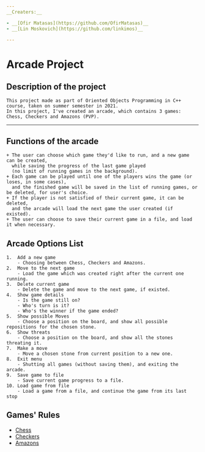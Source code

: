 ```yaml
---
__Creaters:__

- __[Ofir Matasas](https://github.com/OfirMatasas)__
- __[Lin Moskovich](https://github.com/linkimos)__

---
```


# Arcade Project

## Description of the project
    This project made as part of Oriented Objects Programming in C++ 
    course, taken on summer semester in 2021.
    In this project, I've created an arcade, which contains 3 games: 
    Chess, Checkers and Amazons (PVP).
___
## Functions of the arcade
    + The user can choose which game they'd like to run, and a new game can be created,
      while saving the progress of the last game played
      (no limit of running games in the background).
    + Each game can be played until one of the players wins the game (or loses, in some cases),
      and the finished game will be saved in the list of running games, or be deleted, for user's choice.
    + If the player is not satisfied of their current game, it can be deleted,
      and the arcade will load the next game the user created (if existed).
    + The user can choose to save their current game in a file, and load it when necessary.

## Arcade Options List

    1.  Add a new game
        - Choosing between Chess, Checkers and Amazons.
    2.  Move to the next game
        - Load the game which was created right after the current one running.
    3.  Delete current game
        - Delete the game and move to the next game, if existed.
    4.  Show game details
        - Is the game still on?
        - Who's turn is it?
        - Who's the winner if the game ended?
    5.  Show possible Moves
        - Choose a position on the board, and show all possible repositions for the chosen stone.
    6.  Show threats
        - Choose a position on the board, and show all the stones threating it.
    7.  Make a move
        - Move a chosen stone from current position to a new one.
    8.  Exit menu
        - Shutting all games (without saving them), and exiting the arcade.
    9.  Save game to file
        - Save current game progress to a file.
    10. Load game from file
        - Load a game from a file, and continue the game from its last stop

## Games' Rules

+ [Chess](https://en.wikipedia.org/wiki/Rules_of_chess)
+ [Checkers](https://en.wikipedia.org/wiki/English_draughts)
+ [Amazons](https://en.wikipedia.org/wiki/Game_of_the_Amazons)
